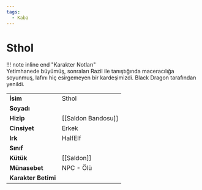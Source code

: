 ```yaml
---
tags:
  - Kaba
---  
```

# Sthol   
!!! note inline end "Karakter Notları"  
	Yetimhanede büyümüş, sonraları Razil ile tanıştığında maceracılığa soyunmuş, lafını hiç esirgemeyen bir kardeşimizdi. Black Dragon tarafından yenildi.     
  
|  |  |  
|---|---|  
| **İsim** | Sthol |  
| **Soyadı** |  |  
| **Hizip** | [[Saldon Bandosu]] |  
| **Cinsiyet** | Erkek |  
| **Irk** | HalfElf |  
| **Sınıf** |  |  
| **Kütük** | [[Saldon]] |  
| **Münasebet** | NPC - Ölü |  
| **Karakter Betimi** |  |  
  
  
